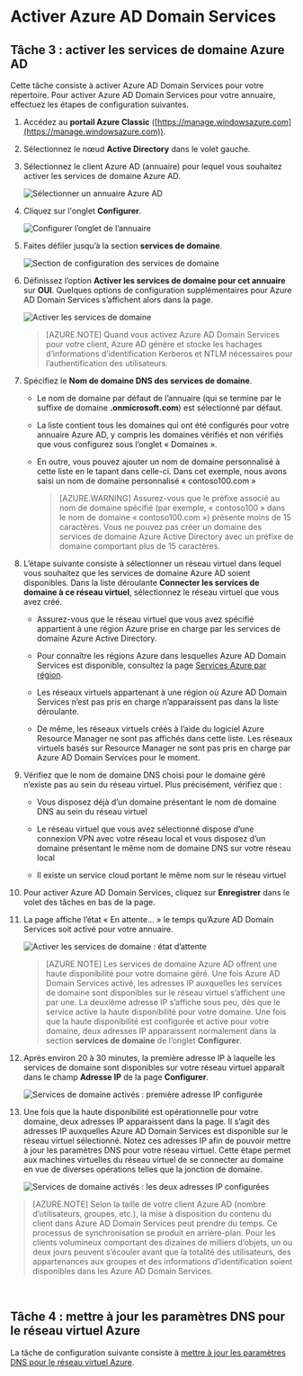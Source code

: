 <properties
	pageTitle="Services de domaine Azure AD : Activer les services de domaine Azure AD | Microsoft Azure"
	description="Prise en main des services de domaine Azure Active Directory"
	services="active-directory-ds"
	documentationCenter=""
	authors="mahesh-unnikrishnan"
	manager="stevenpo"
	editor="curtand"/>

<tags
	ms.service="active-directory-ds"
	ms.workload="identity"
	ms.tgt_pltfrm="na"
	ms.devlang="na"
	ms.topic="get-started-article"
	ms.date="09/21/2016"
	ms.author="maheshu"/>

# Activer Azure AD Domain Services

## Tâche 3 : activer les services de domaine Azure AD
Cette tâche consiste à activer Azure AD Domain Services pour votre répertoire. Pour activer Azure AD Domain Services pour votre annuaire, effectuez les étapes de configuration suivantes.

1. Accédez au **portail Azure Classic** ([https://manage.windowsazure.com](https://manage.windowsazure.com)).

2. Sélectionnez le nœud **Active Directory** dans le volet gauche.

3. Sélectionnez le client Azure AD (annuaire) pour lequel vous souhaitez activer les services de domaine Azure AD.

    ![Sélectionner un annuaire Azure AD](./media/active-directory-domain-services-getting-started/select-aad-directory.png)

4. Cliquez sur l'onglet **Configurer**.

    ![Configurer l’onglet de l’annuaire](./media/active-directory-domain-services-getting-started/configure-tab.png)

5. Faites défiler jusqu’à la section **services de domaine**.

    ![Section de configuration des services de domaine](./media/active-directory-domain-services-getting-started/domain-services-configuration.png)

6. Définissez l’option **Activer les services de domaine pour cet annuaire** sur **OUI**. Quelques options de configuration supplémentaires pour Azure AD Domain Services s’affichent alors dans la page.

    ![Activer les services de domaine](./media/active-directory-domain-services-getting-started/enable-domain-services.png)

    > [AZURE.NOTE] Quand vous activez Azure AD Domain Services pour votre client, Azure AD génère et stocke les hachages d’informations d’identification Kerberos et NTLM nécessaires pour l’authentification des utilisateurs.

7. Spécifiez le **Nom de domaine DNS des services de domaine**.

   - Le nom de domaine par défaut de l’annuaire (qui se termine par le suffixe de domaine **.onmicrosoft.com**) est sélectionné par défaut.

   - La liste contient tous les domaines qui ont été configurés pour votre annuaire Azure AD, y compris les domaines vérifiés et non vérifiés que vous configurez sous l’onglet « Domaines ».

   - En outre, vous pouvez ajouter un nom de domaine personnalisé à cette liste en le tapant dans celle-ci. Dans cet exemple, nous avons saisi un nom de domaine personnalisé « contoso100.com »

     > [AZURE.WARNING] Assurez-vous que le préfixe associé au nom de domaine spécifié (par exemple, « contoso100 » dans le nom de domaine « contoso100.com ») présente moins de 15 caractères. Vous ne pouvez pas créer un domaine des services de domaine Azure Active Directory avec un préfixe de domaine comportant plus de 15 caractères.

8. L’étape suivante consiste à sélectionner un réseau virtuel dans lequel vous souhaitez que les services de domaine Azure AD soient disponibles. Dans la liste déroulante **Connecter les services de domaine à ce réseau virtuel**, sélectionnez le réseau virtuel que vous avez créé.

   - Assurez-vous que le réseau virtuel que vous avez spécifié appartient à une région Azure prise en charge par les services de domaine Azure Active Directory.

   - Pour connaître les régions Azure dans lesquelles Azure AD Domain Services est disponible, consultez la page [Services Azure par région](https://azure.microsoft.com/regions/#services/).

   - Les réseaux virtuels appartenant à une région où Azure AD Domain Services n’est pas pris en charge n’apparaissent pas dans la liste déroulante.

   - De même, les réseaux virtuels créés à l’aide du logiciel Azure Resource Manager ne sont pas affichés dans cette liste. Les réseaux virtuels basés sur Resource Manager ne sont pas pris en charge par Azure AD Domain Services pour le moment.

9. Vérifiez que le nom de domaine DNS choisi pour le domaine géré n’existe pas au sein du réseau virtuel. Plus précisément, vérifiez que :

   - Vous disposez déjà d’un domaine présentant le nom de domaine DNS au sein du réseau virtuel

   - Le réseau virtuel que vous avez sélectionné dispose d’une connexion VPN avec votre réseau local et vous disposez d’un domaine présentant le même nom de domaine DNS sur votre réseau local

   - Il existe un service cloud portant le même nom sur le réseau virtuel

10. Pour activer Azure AD Domain Services, cliquez sur **Enregistrer** dans le volet des tâches en bas de la page.

11. La page affiche l’état « En attente... » le temps qu’Azure AD Domain Services soit activé pour votre annuaire.

    ![Activer les services de domaine : état d’attente](./media/active-directory-domain-services-getting-started/enable-domain-services-pendingstate.png)

    > [AZURE.NOTE] Les services de domaine Azure AD offrent une haute disponibilité pour votre domaine géré. Une fois Azure AD Domain Services activé, les adresses IP auxquelles les services de domaine sont disponibles sur le réseau virtuel s’affichent une par une. La deuxième adresse IP s’affiche sous peu, dès que le service active la haute disponibilité pour votre domaine. Une fois que la haute disponibilité est configurée et active pour votre domaine, deux adresses IP apparaissent normalement dans la section **services de domaine** de l’onglet **Configurer**.

12. Après environ 20 à 30 minutes, la première adresse IP à laquelle les services de domaine sont disponibles sur votre réseau virtuel apparaît dans le champ **Adresse IP** de la page **Configurer**.

    ![Services de domaine activés : première adresse IP configurée](./media/active-directory-domain-services-getting-started/domain-services-enabled-firstdc-available.png)

13. Une fois que la haute disponibilité est opérationnelle pour votre domaine, deux adresses IP apparaissent dans la page. Il s’agit des adresses IP auxquelles Azure AD Domain Services est disponible sur le réseau virtuel sélectionné. Notez ces adresses IP afin de pouvoir mettre à jour les paramètres DNS pour votre réseau virtuel. Cette étape permet aux machines virtuelles du réseau virtuel de se connecter au domaine en vue de diverses opérations telles que la jonction de domaine.

    ![Services de domaine activés : les deux adresses IP configurées](./media/active-directory-domain-services-getting-started/domain-services-enabled-bothdcs-available.png)

> [AZURE.NOTE] Selon la taille de votre client Azure AD (nombre d’utilisateurs, groupes, etc.), la mise à disposition du contenu du client dans Azure AD Domain Services peut prendre du temps. Ce processus de synchronisation se produit en arrière-plan. Pour les clients volumineux comportant des dizaines de milliers d’objets, un ou deux jours peuvent s’écouler avant que la totalité des utilisateurs, des appartenances aux groupes et des informations d’identification soient disponibles dans les Azure AD Domain Services.

<br>

## Tâche 4 : mettre à jour les paramètres DNS pour le réseau virtuel Azure
La tâche de configuration suivante consiste à [mettre à jour les paramètres DNS pour le réseau virtuel Azure](active-directory-ds-getting-started-dns.md).

<!---HONumber=AcomDC_0928_2016-->